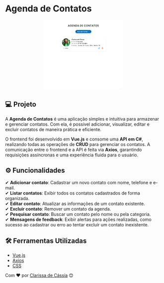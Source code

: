 # Agenda de Contatos

<p align="center">
  <img alt="Layout da aplicação" width="50%" src="./src/assets/img/gif-desktop.gif" />
</p>

## 💻 Projeto

A **Agenda de Contatos** é uma aplicação simples e intuitiva para armazenar e gerenciar contatos. Com ela, é possível adicionar, visualizar, editar e excluir contatos de maneira prática e eficiente.  

O frontend foi desenvolvido em **Vue.js** e consome uma **API em C#**, realizando todas as operações de **CRUD** para gerenciar os contatos. A comunicação entre o frontend e a API é feita via **Axios**, garantindo requisições assíncronas e uma experiência fluida para o usuário.

## ⚙️ Funcionalidades

✔ **Adicionar contato**: Cadastrar um novo contato com nome, telefone e e-mail.  
✔ **Listar contatos**: Exibir todos os contatos cadastrados de forma organizada.  
✔ **Editar contato**: Atualizar as informações de um contato existente.  
✔ **Excluir contato**: Remover um contato da agenda.  
✔ **Pesquisar contato**: Buscar um contato pelo nome ou pela categoria.  
✔ **Mensagens de feedback**: Exibir alertas para ações realizadas, como sucesso ao cadastrar ou erro ao tentar excluir um contato inexistente.  

## 🛠️ Ferramentas Utilizadas

- [Vue.js](https://vuejs.org/)  
- [Axios](https://axios-http.com/ptbr/docs/intro)  
- [CSS](https://developer.mozilla.org/pt-BR/docs/Web/CSS)  

Com ❤️ por [Clarissa de Cássia](https://www.linkedin.com/in/clarissa-cassia-dev-front-end/) 😊
